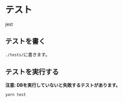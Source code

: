 # テスト

jest

## テストを書く

`./tests/`に書きます。

## テストを実行する

**注意: DBを実行していないと失敗するテストがあります。**

```bash
yarn test
```
